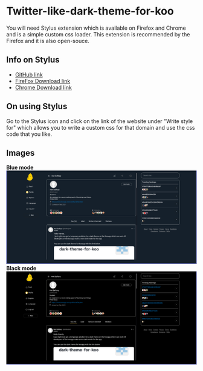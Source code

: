 # Twitter-like-dark-theme-for-koo

You will need Stylus extension which is available on Firefox and Chrome and is a simple custom css loader.
This extension is recommended by the Firefox and it is also open-souce.

## Info on Stylus

* [GitHub link](https://github.com/stylus/stylus)
* [FireFox Download link](https://addons.mozilla.org/en-US/firefox/addon/styl-us/?utm_source=addons.mozilla.org&utm_medium=referral&utm_content=search)
* [Chrome Download link](https://chrome.google.com/webstore/detail/stylus/clngdbkpkpeebahjckkjfobafhncgmne)

## On using Stylus

Go to the Stylus icon and click on the link of the website under "Write style for" which allows you to write a custom css for that domain and use the css code that you like.

## Images

<b>Blue mode</b>
<img src = "img/blueMode.png">
<br/>
<b>Black mode</b>
<img src = "img/blackMode.png">
